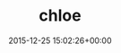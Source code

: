---
title:		"chloe"
type:		"upload"
description:		"TBC"
date:		"2015-12-25 15:02:26+00:00"
album:		"people"
filename:		"chloe.md"
series:		""
cl_public_id:		"people/chloe"
cl_version:		1497005372
format:		"tiff"
bytes:		3844928
width:		1321
height:		1440
exposure_mode:		"Auto"
program:		"Aperture-priority AE"
aperture:		"5.0"
focal_length:		"58.0 mm"
iso:		"1250"
shutter_speed:		"1/30"
metering:		"Multi-segment"
flash:		"Off, Did not fire"
white_balance:		"Custom"
colour_temp:		"4700"
has_crop:		"false"
orientation:		"Horizontal (normal)"
camera_model:		"NIKON D800"
lens_info:		"24-70mm f/2.8"
artist:		"No artist info"
x_resolution:		"300"
y_resolution:		"300"
---
